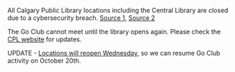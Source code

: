<!--
.. title: All Calgary Public Library locations closed (UPDATED!)
.. slug: all-calgary-public-library-locations-closed
.. date: 2024-10-11 16:56:57 UTC-06:00
.. tags: 
.. category: 
.. link: 
.. description: 
.. type: text
-->

All Calgary Public Library locations including the Central Library are closed due to a cybersecurity breach.  [Source 1](https://www.cbc.ca/news/canada/calgary/cybersecurity-breach-at-calgary-public-library-forces-closure-of-locations-across-the-city-1.7350904), [Source 2](https://calgary.ctvnews.ca/calgary-public-library-locations-closing-due-to-cybersecurity-breach-1.7071908)

The Go Club cannot meet until the library opens again.  Please check the [CPL website](https://www.calgarylibrary.ca/) for updates.

UPDATE - [Locations will reopen Wednesday](https://www.cbc.ca/news/canada/calgary/calgary-public-library-cybersecurity-breach-cpl-1.7351958), so we can resume Go Club activity on October 20th.
